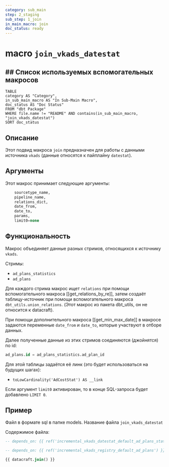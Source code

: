 ```yaml
---
category: sub_main
step: 2_staging
sub_step: 1_join
in_main_macro: join
doc_status: ready
---
```

# macro `join_vkads_datestat`

## ## Список используемых вспомогательных макросов

```dataview
TABLE 
category AS "Category", 
in_sub_main_macro AS "In Sub-Main Macro",
doc_status AS "Doc Status"
FROM "dbt Package"
WHERE file.name != "README" AND contains(in_sub_main_macro, "join_vkads_datestat")
SORT doc_status
```
## Описание

Этот подвид макроса `join` предназначен для работы с данными источника `vkads` (данные  относятся к пайплайну `datestat`).

## Аргументы

Этот макрос принимает следующие аргументы:
```sql
    sourcetype_name,
    pipeline_name,
    relations_dict,
    date_from,
    date_to,
    params,
    limit0=none
```
## Функциональность

Макрос объединяет данные разных стримов, относящихся к источнику `vkads`.

Стримы:
- `ad_plans_statistics`
- `ad_plans`

Для каждого стрима макрос ищет `relations` при помощи вспомогательного макроса [[get_relations_by_re]], затем создаёт таблицу-источник при помощи вспомогательного макроса `dbt_utils.union_relations`. (Этот макрос из пакета dbt_utils, он не относится к datacraft).

При помощи дополнительного макроса [[get_min_max_date]] в макросе задаются переменные 
`date_from` и `date_to`, которые участвуют в отборе данных.

Далее полученные данные из этих стримов соединяются (джойнятся) по id:
```sql
ad_plans.id = ad_plans_statistics.ad_plan_id
```

Для этой таблицы задаётся её линк (это будет использоваться на будущих шагах):
- `toLowCardinality('AdCostStat') AS __link`

Если аргумент `limit0` активирован, то в конце SQL-запроса будет добавлено `LIMIT 0`.
## Пример

Файл в формате sql в папке models. Название файла `join_vkads_datestat`

Содержимое файла:
```sql
-- depends_on: {{ ref('incremental_vkads_datestat_default_ad_plans_statistics') }}

-- depends_on: {{ ref('incremental_vkads_registry_default_ad_plans') }}

{{ datacraft.join() }}
```
